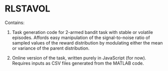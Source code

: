# RLSTAVOL

Contains:
1) Task generation code for 2-armed bandit task with stable or volatile episodes. 
    Affords easy manipulation of the signal-to-noise ratio of sampled values of the reward distribution by modulating either the mean or variance of the parent distribution. 

2) Online version of the task, written purely in JavaScript (for now). Requires inputs as CSV files generated from the MATLAB code.
